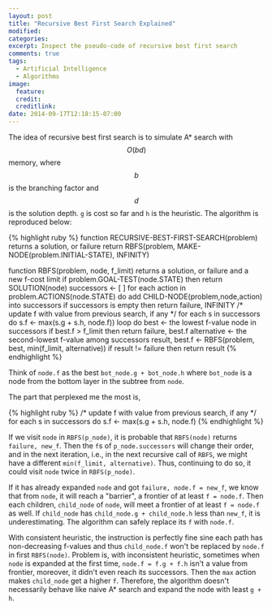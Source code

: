 ```yaml
---
layout: post
title: "Recursive Best First Search Explained"
modified:
categories:
excerpt: Inspect the pseudo-code of recursive best first search
comments: true
tags:
  - Artificial Intelligence
  - Algorithms
image:
  feature:
  credit:
  creditlink:
date: 2014-09-17T12:18:15-07:00
---
```


The idea of recursive best first search is to simulate A* search with $$O(bd)$$ memory, where $$b$$ is the branching factor and $$d$$ is the solution depth. `g` is cost so far and `h` is the heuristic. The algorithm is reproduced below:

{% highlight ruby %}
function RECURSIVE-BEST-FIRST-SEARCH(problem) returns a solution, or failure
    return RBFS(problem, MAKE-NODE(problem.INITIAL-STATE), INFINITY)

function RBFS(problem, node, f_limit) returns a solution, or failure and a new f-cost limit
    if problem.GOAL-TEST(node.STATE) then
        return SOLUTION(node)
    successors <- [ ]
    for each action in problem.ACTIONS(node.STATE) do
        add CHILD-NODE(problem,node,action) into successors
    if successors is empty then
        return failure, INFINITY
    /* update f with value from previous search, if any */
    for each s in successors do
        s.f <- max(s.g + s.h, node.f))
    loop do
        best <- the lowest f-value node in successors
        if best.f > f_limit then
            return failure, best.f
        alternative <- the second-lowest f-value among successors
        result, best.f <- RBFS(problem, best, min(f_limit, alternative))
        if result != failure then
            return result
{% endhighlight %}

Think of `node.f` as the best `bot_node.g + bot_node.h` where `bot_node` is a node from the bottom layer in the subtree from `node`.

The part that perplexed me the most is,

{% highlight ruby %}
/* update f with value from previous search, if any */
for each s in successors do
    s.f <- max(s.g + s.h, node.f)
{% endhighlight %}

If we visit `node` in `RBFS(p_node)`, it is probable that `RBFS(node)` returns `failure, new_f`. Then the `f`s of `p_node.successors` will change their order, and in the next iteration, i.e., in the next recursive call of `RBFS`, we might have a different `min(f_limit, alternative)`. Thus, continuing to do so, it could visit `node` twice in `RBFS(p_node)`.

If it has already expanded `node` and got `failure, node.f = new_f`, we know that from `node`, it will reach a "barrier", a frontier of at least `f = node.f`. Then each children, `child_node` of `node`, will meet a frontier of at least `f = node.f` as well. If `child_node` has `child_node.g + child_node.h` less than `new_f`, it is underestimating. The algorithm can safely replace its `f` with `node.f`.

With consistent heuristic, the instruction is perfectly fine sine each path has non-decreasing f-values and thus `child_node.f` won't be replaced by `node.f` in first `RBFS(node)`. Problem is, with inconsistent heuristic, sometimes when `node` is expanded at the first time, `node.f = f.g + f.h` isn't a value from frontier, moreover, it didn't even reach its successors. Then the `max` action makes `child_node` get a higher `f`. Therefore, the algorithm doesn't necessarily behave like naive A* search and expand the node with least `g + h`.

